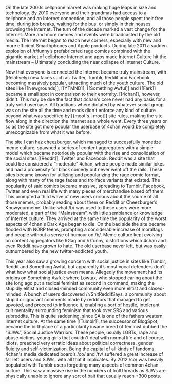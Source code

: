 On the late 2000s cellphone market was making huge leaps in size and technology. By 2010 everyone and their grandmas had access to a cellphone and an Internet connection, and all those people spent their free time, during job breaks, waiting for the bus, or simply in their houses, browsing the Internet. The turn of the decade marked a vast change for the Internet. More and more memes and events were broadcasted by the old media. The Internet began to reach new corners, especially with new and more efficient Smarthphones and Apple products. During late 2011 a sudden explosion of /r/funny’s prefabricated rage comics combined with the gigantic market of cellphone Internet and apps made Internet Culture hit the mainstream – Ultimately concluding the near collapse of Internet Culture.

Now that everyone is connected the Internet became truly mainstream, with (Relatively) new faces such as Twitter, Tumblr, Reddit and Facebook becoming massively popular, attracting much of the youth culture. The old sites like [[Newgrounds]], [[YTMND]], [[Something Awful]] and [[Fark]] became a small spot in comparison to their enormity. [[4chan]], however, didn't. This may be due the fact that 4chan's core never had any basis for a truly solid userbase. All traditions where dictated by whatever social group was on the site all the time and mods didn't enforce any kind of culture beyond what was specified by [{moot's | moot]] site rules, making the site flow along in the direction the Internet as a whole went. Every three years or so as the site got more popular the userbase of 4chan would be completely unrecognizable from what it was before.

The site I can haz cheezburger, which managed to successfully monetize meme culture, spawned a series of content aggregators with a simple model which became notoriously popular with the rise and consolidation of the social sites [[Reddit]], Twitter and Facebook. Reddit was a site that could be considered a “moderate” 4chan, where people made similar jokes and had a propensity for black comedy but never went off the rails. These sites became known for utilizing and popularizing the rage comic format, along with many of the rage faces and trollface variants that existed. The popularity of said comics became massive, spreading to Tumblr, Facebook, Twitter and even real life with many pieces of merchandise based off them. This prompted a third wave of new users curious about the source of all those memes, probably reading about them on Reddit or Cheezburger’s Knowyourmeme. Unlike what /b/ was used to these users were more moderated, a part of the “Mainstream”, with little semblance or knowledge of Internet culture. They arrived at the same time the popularity of the worst aspects of 4chan's Dark Age began to die. On the bad side the site became flooded with NORP teens, prompting a considerable increase of moralfags and people without a sense of humour on /b/. Meme culture kept evolving on content aggregators like 9Gag and /r/funny, distortions which 4chan and even Reddit have grown to hate. The old userbase never left, but was easily outnumbered by the new twitter-addicted youth.

This year also saw a growing concern with social justice in sites like Tumblr, Reddit and Something Awful, but apparently it’s most vocal defenders don’t what how what social justice even means. Allegedly the movement had its origins on Something Awful; where Lowtax, who stopped caring about the site long ago put a radical feminist as second in command, making the stupidly elitist and closed-minded community even more elitist and closed-minded. A bunch of users discovered /r/ShitRedditSays, a community about stupid or ignorant comments made by redditors that managed to get upvoted, and proceed to influence it, enabling a sort of hostile, intolerant cult mentality surrounding feminism that took over SRS and various subreddits. This is quite saddening, since SA is one of the fathers western Internet culture. At the same time [[Tumblr]], the successor of BlogSpot, became the birthplace of a particularity insane breed of feminist dubbed the “SJWs”, Social Justice Warriors. These people, usually LGBTs, rape and abuse victims, young girls that couldn't deal with normal life and of course, idiots, preached very erratic ideas about political correctness, gender fluidity and self-victimization. Being the capital of all kinds of fandoms, 4chan's media dedicated board’s /co/ and /tv/ suffered a great increase of far left users and SJWs, with all that it implicates. By 2012 /co/ was heavily populated with Tumblr users forgetting many aspects of common 4chan culture.   This saw a massive rise in the numbers of troll threads as SJWs are physically unable to ignore any sort of bait that usually reach +300 posts.
